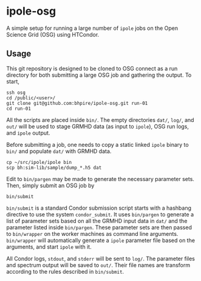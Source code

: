 # ipole-osg

A simple setup for running a large number of `ipole` jobs on the Open
Science Grid (OSG) using HTCondor.

## Usage

This git repository is designed to be cloned to OSG connect as a run
directory for both submitting a large OSG job and gathering the
output.
To start,

    ssh osg
	cd /public/<user>/
    git clone git@github.com:bhpire/ipole-osg.git run-01
	cd run-01

All the scripts are placed inside `bin/`.
The empty directories `dat/`, `log/`, and `out/` will be used to stage
GRMHD data (as input to `ipole`), OSG run logs, and `ipole` output.

Before submitting a job, one needs to copy a static linked `ipole`
binary to `bin/` and populate `dat/` with GRMHD data.

    cp ~/src/ipole/ipole bin
    scp bh:sim-lib/sample/dump_*.h5 dat

Edit to `bin/pargen` may be made to generate the necessary parameter
sets.
Then, simply submit an OSG job by

    bin/submit

`bin/submit` is a standard Condor submission script starts with a
hashbang directive to use the system `condor_submit`.
It uses `bin/pargen` to generate a list of parameter sets based on all
the GRMHD input data in `dat/` and the parameter listed inside
`bin/pargen`.
These parameter sets are then passed to `bin/wrapper` on the worker
machines as command line arguments.
`bin/wrapper` will automatically generate a `ipole` parameter file
based on the arguments, and start `ipole` with it.

All Condor logs, `stdout`, and `stderr` will be sent to `log/`.
The parameter files and spectrum output will be saved to `out/`.
Their file names are transform according to the rules described in
`bin/submit`.
